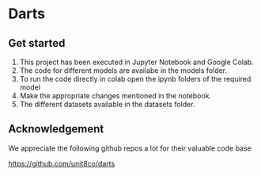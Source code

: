 # Darts

## Get started
1. This project has been executed in Jupyter Notebook and Google Colab.
2. The code for different models are availabe in the models folder.
3. To run the code directly in colab open the ipynb folders of the required model
4. Make the appropriate changes mentioned in the notebook.
5. The different datasets available in the datasets folder.

## Acknowledgement
We appreciate the following github repos a lot for their valuable code base

https://github.com/unit8co/darts

